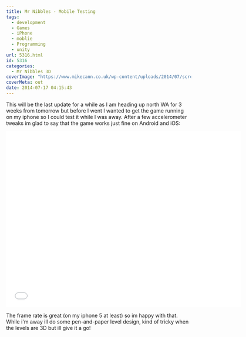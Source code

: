 ```yaml
---
title: Mr Nibbles - Mobile Testing
tags:
  - development
  - Games
  - iPhone
  - moblie
  - Programming
  - unity
url: 5316.html
id: 5316
categories:
  - Mr Nibbles 3D
coverImage: "https://www.mikecann.co.uk/wp-content/uploads/2014/07/screenshot_0023.png"
coverMeta: out
date: 2014-07-17 04:15:43
---
```


This will be the last update for a while as I am heading up north WA for 3 weeks from tomorrow but before I went I wanted to get the game running on my iphone so I could test it while I was away. After a few accelerometer tweaks im glad to say that the game works just fine on Android and iOS:

<!-- more -->
<iframe width="640" height="480" src="//www.youtube.com/embed/M2MtgyQkgKk" frameborder="0" allowfullscreen></iframe>

The frame rate is great (on my iphone 5 at least) so im happy with that. While i'm away ill do some pen-and-paper level design, kind of tricky when the levels are 3D but ill give it a go!
